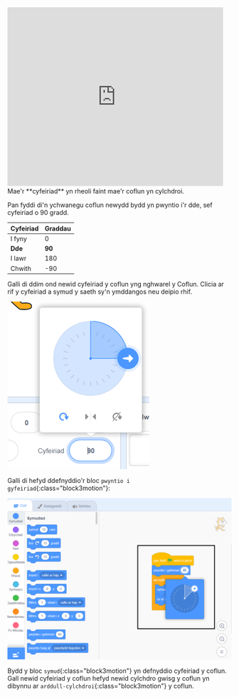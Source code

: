 
<div class="scratch-preview">
<iframe src="https://scratch.mit.edu/projects/542788512/embed" allowtransparency="true" width="485" height="402" frameborder="0" scrolling="no" allowfullscreen></iframe>
</div>
Mae'r **cyfeiriad** yn rheoli faint mae'r coflun yn cylchdroi.

Pan fyddi di'n ychwanegu coflun newydd bydd yn pwyntio i'r dde, sef cyfeiriad o 90 gradd.

| Cyfeiriad | Graddau |
| --------- | ------- |
| I fyny    | 0       |
| **Dde**   | **90**  |
| I lawr    | 180     |
| Chwith    | -90     |


Galli di ddim ond newid cyfeiriad y coflun yng nghwarel y Coflun. Clicia ar rif y cyfeiriad a symud y saeth sy'n ymddangos neu deipio rhif.

![](images/sprite-direction-pane.png)

Galli di hefyd ddefnyddio'r bloc `pwyntio i gyfeiriad`{:class="block3motion"}:

![](images/point-in-direction.png)

Bydd y bloc `symud`{:class="block3motion"} yn defnyddio cyfeiriad y coflun. Gall newid cyfeiriad y coflun hefyd newid cylchdro gwisg y coflun yn dibynnu ar `arddull-cylchdroi`{:class="block3motion"} y coflun.
